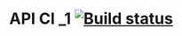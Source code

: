 # API CI _1 [![Build status](https://ci.appveyor.com/api/projects/status/ddys03aivhusjc7r/branch/main?svg=true)](https://ci.appveyor.com/project/KovalevskayaX5/api-ca-1/branch/main)